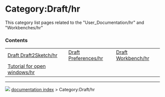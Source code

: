 # Category:Draft/hr
This category list pages related to the \"User_Documentation/hr\" and \"Workbenches/hr\"

### Contents

|     |     |     |
| --- | --- | --- |
| [Draft Draft2Sketch/hr](Draft_Draft2Sketch/hr.md) | [Draft Preferences/hr](Draft_Preferences/hr.md) | [Draft Workbench/hr](Draft_Workbench/hr.md) |
| [Tutorial for open windows/hr](Tutorial_for_open_windows/hr.md) |



---
![](images/Button_right.svg) [documentation index](../README.md) > Category:Draft/hr
